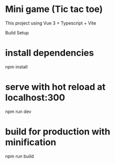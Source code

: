 # Mini game (Tic tac toe)

This project using Vue 3 + Typescript + Vite

Build Setup
# install dependencies
npm install

# serve with hot reload at localhost:300
npm run dev

# build for production with minification
npm run build
